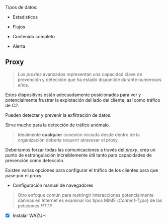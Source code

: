 Tipos de datos:

- Estadisticos
- Flujos
- Contenido completo

- Alerta

## Proxy

> Los *proxies* avanzados representan una capacidad clave de prevención y detección que ha estado disponible durante numerosos años.

Estos dispositivos están adecuadamente posicionados para ver y potencialmente frustrar la explotación del lado del cliente, así como tráfico de *C2*.

Pueden detectar y prevenir la exfiltración de datos.

Sirve mucho para la detección de tráfico anómalo.

> Idealmente **cualquier** conexión iniciada desde dentro de la organización debería requerir atravesar el proxy.

Deberiamos forzar todas las comunicaciones a través del *proxy*, crea un punto de estrangulación increíblemente útil tanto para capacidades de prevención como detección.

Existen varias opciones para configurar el tráfico de los clientes para que pase por el proxy:

- Configuración manual de navegadores

> Otro enfoque común para restringir interacciones potencialmente dañinas en Internet es examinar los tipos MIME (*Content-Type*) de las peticiones *HTTP*.

- [x] Instalar WAZUH